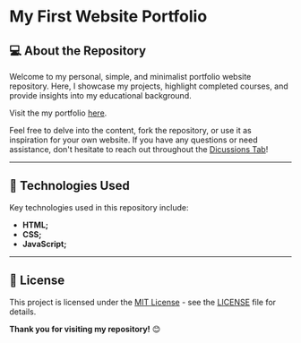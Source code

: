 # My First Website Portfolio

## 💻 About the Repository
Welcome to my personal, simple, and minimalist portfolio website repository. Here, I showcase my projects, highlight completed courses, and provide insights into my educational background.

Visit the my portfolio [here](https://fernaandojr.github.io/).

Feel free to delve into the content, fork the repository, or use it as inspiration for your own website. If you have any questions or need assistance, don't hesitate to reach out throughout the [Dicussions Tab](https://github.com/FernaandoJr/fernaandojr.github.io/discussions)!

<hr/>

## 🚀 Technologies Used
Key technologies used in this repository include:
- **HTML;**
- **CSS;**
- **JavaScript;**

<hr/>

## 📄 License
This project is licensed under the [MIT License](LICENSE) - see the [LICENSE](LICENSE) file for details.

**Thank you for visiting my repository!** 😊

